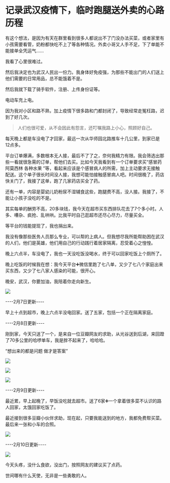# 记录武汉疫情下，临时跑腿送外卖的心路历程

有这个想法，是因为有天在群里看到很多人都说出不了门没办法买菜，或者家里有小孩需要看管，奶粉都快吃不上了等各种情况。外卖小哥又人手不足，下了单能不能接单全凭运气……

我看了心里很难过。

然后我决定也为武汉人民出一份力。我身体好免疫强，为那些不能出门的人们送上他们需要的日常用品，总不能饿着不是。

然后我就下载了骑手软件，注册、上传身份证等。

电动车充上电。 

因为我对小区和路不熟，加上疫情下很多路和门都封闭了，导致经常走冤枉路，迟到了好几次。

> 人们也很可爱，从不会因此有怨言，还叮嘱我路上小心，照顾好自己。 

每天晚上都是车没电了才回家，最远一次从华师园北路推车十几公里，到家已是12点多。

平台订单爆满，多数根本无人接，最后不了了之，奈何我精力有限。我会筛选出那些一看就很急需的订单，帮他们去买。比如今天我看到有一个订单要求买“感冒药 阿莫西林 各种水果 ”等，看起来应该是个感冒病人的所需，加上主动要求无接触配送。这个单子很长时间没人接，我想可能怕接触感冒病人吧。时间很晚了，药店快关门了，我接了这单，跑了几家药店买全了药。 

还有一单，内容是婴幼儿奶粉尿不湿辅食这些，跑腿费不高，没人接。我接了，不能让小孩子没吃的不是。

其实每单的酬劳不高，20多块钱，我今天在超市买东西排队花去了7个多小时。人多、嘈杂、疯抢、乱哄哄。比我平时自己逛超市还尽心尽力，尽量买全。

等平台的钱能提现了，我也捐出来。 

我没有像那些医务人员那么专业，可以帮的上病人。但我想尽我所能帮助困在武汉的人们，他们是英雄，他们用自己的行动践行着居家隔离，忍受着心之惶惶。

晚上六点半，车没电了，我也一天没吃饭没喝水，终于可以回家吃饭上个厕所了。

晚上吃饭的时候我在想：我今天平台➕微信里跑了七八单，又少了七八个家庭出来买东西，又少了七八家人感染的可能，很开心。

晚安，武汉，你要加油，我陪着你走向新生。

![](https://mayandev.oss-cn-hangzhou.aliyuncs.com/blog/douban-1.jpeg)

----2月7日更新----

早上十点到超市，晚上六点半没电回家。送了五家，包括一个正在隔离家庭。 

----2月8日更新----

刚到家，今天只送了一个，是来自一位豆瓣网友的求助，从光谷送到后湖，来回蹬了70多公里的哈啰单车，我是胖不起来了，哈哈哈。

“想出来的都是问题 做才是答案”



![](https://mayandev.oss-cn-hangzhou.aliyuncs.com/blog/douban-2.jpeg)


![](https://mayandev.oss-cn-hangzhou.aliyuncs.com/blog/douban-3.jpeg)


![](https://mayandev.oss-cn-hangzhou.aliyuncs.com/blog/douban-4.jpeg)

----2月9日更新----

最近累，早上起晚了，早饭没吃就去超市。送了6家➕一个拿着很多菜不认识的路人回家，太饿回家吃饭了。

最近接到很多豆瓣小伙伴求助，现在起，只要我能送到的地方，我都免费帮买菜。最后来一张和小车的合照。


![](https://mayandev.oss-cn-hangzhou.aliyuncs.com/blog/douban-5.jpeg)


----2月10日更新----

![](https://mayandev.oss-cn-hangzhou.aliyuncs.com/blog/douban-6.jpeg)

今天头疼，没什么食欲，没出门，按照网友的建议买了点药。

世间哪有什么天使，无非是一些勇敢的人。



